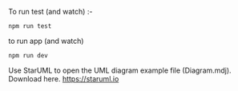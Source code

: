 To run test (and watch) :- 
```
npm run test
```

to run app (and watch)
```
npm run dev
```
Use StarUML to open the UML diagram example file (Diagram.mdj).
Download here. https://staruml.io
